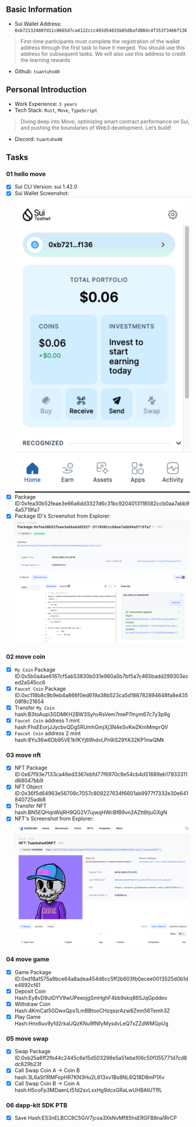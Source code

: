 ## Basic Information
- Sui Wallet Address: `0xb721324807d11c0665d7ca4122ccc493d54015b05dbafd80dc4f353f3466f136`
> First-time participants must complete the registration of the wallet address through the first task to have it merged. You should use this address for subsequent tasks. We will also use this address to credit the learning rewards
- Github: `tuantuho40`

## Personal Introduction
- Work Experience: `3 years`
- Tech Stack: `Rust`, `Move`, `TypeScript`
> Diving deep into Move, optimizing smart contract performance on Sui, and pushing the boundaries of Web3 development. Let’s build!
- Discord: `tuantuho40`

## Tasks

### 01 hello move
- [x] Sui CLI Version: sui 1.42.0
- [x] Sui Wallet Screenshot: ![](images/suiwallet.png)
- [x] Package ID:0xfea30b52feae3e66a6dd3327d6c31bc9204013118582ccb0aa7abb94a5719fa7
- [x] Package ID's Screenshot from Explorer: ![](images/packageid.png)

### 02 move coin
- [x] `My Coin` Package ID:0x5b0a4ae6167cf5ab53830b031e960a5b7bf5a7c465badd299303eced2a545cc6
- [x] `Faucet Coin` Package ID:0xc118b8c9b9eb4a866f0ed619a38b523ca5d186782894648fa8e43508f8c21654
- [x] Transfer `My Coin` hash:B3toAupi3GDMKH2BW3SyhvRsVem7meP7mym67c7y3p9g
- [x] `Faucet Coin` address 1 mint hash:FhsEEorjJJycbvQDg5RUmhGmjXj3N4eSvKwZKmMmprQV
- [x] `Faucet Coin` address 2 mint hash:8Yu36w6Db95VE1b1KYj69hdvLPn9iS29YA32KP1nwQMk

### 03 move nft
- [x] NFT Package ID:0x67f93e7133ca46ed3367ebfd77f6970c9e54cb4d51689eb17933311d68047bb9
- [x] NFT Object ID:0x36f5d64963e56709c7057c809227634f6601ab9977f7332e30e641840725adb8
- [x] Transfer NFT hash:BN5EQHqnWqRH9QG2V7ujwqHWcBfB9vn2AZtt8tjuGXgN
- [x] NFT's Screenshot from Explorer: ![](images/nft.png)

### 04 move game
- [x] Game Package ID:0xd18a1575a9bce64a8adea454d6cc5ff2b603fb0ecee0013525d0b1de4892cf41
- [x] Deposit Coin Hash:Ey8vD9utDYV9wUPeeojgSmHghF4bb9skq86SJqGpddeo
- [x] Withdraw Coin Hash:4KmCat5GDwxQps1LmBBtooCHzqssrAzw8Zmn56Temh3Z
- [x] Play Game Hash:Hnx6uv9yfd2rkaUQzKNu9fNfyMysdvLeQ7xZZdWMGpUg

### 05 move swap
- [x] Swap Package ID:0xb25a6ff2fb44c2445c6e15d503298e5a51eba106c50f055771d7cd8dc629b23f
- [x] Call Swap Coin A -> Coin B hash:3L6aSt1RMFopHR7KN3Hu2L613xv1Bs8NL6Q18D8mP1Xv
- [x] Call Swap Coin B -> Coin A hash:H5coFp3MDaenLt51d2svLxxHg9dcxGRaLwUHBAtUTffL

### 06 dapp-kit SDK PTB
- [x] Save Hash:ES3nELBCC8C5GiV7jcoa3XkNvMf85hsERGFB8na1RrCP
